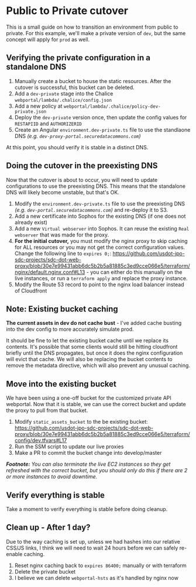 
# Public to Private cutover

This is a small guide on how to transition an environment from public to private. For this example, we'll make a private version of `dev`, but the same concept will apply for `prod` as well.

## Verifying the private configuration in a standalone DNS

1. Manually create a bucket to house the static resources. After the cutover is successful, this bucket can be deleted.
1. Add a `dev-private` stage into the Chalice `webportal/lambda/.chalice/config.json`
1. Add a new policy at `webportal/lambda/.chalice/policy-dev-private.json`
1. Deploy the `dev-private` version once, then update the config values for `RESTAPIID` and `AUTHORIZERID`
1. Create an Angular `environment.dev-private.ts` file to use the standlaone DNS _(e.g. `dev-proxy-portal.securedatacommons.com`)_

At this point, you should verify it is stable in a distinct DNS.

## Doing the cutover in the preexisting DNS

Now that the cutover is about to occur, you will need to update configurations to use the preexisting DNS. This means that the standalone DNS will likely become unstable, but that's OK.

1. Modify the `environment.dev-private.ts` file to use the preexisting DNS _(e.g. `dev-portal.securedatacommons.com`)_ and re-deploy it to S3.
1. Add a new certificate into Sophos for the existing DNS (if one does not already exist)
1. Add a new `Virtual webserver` into Sophos. It can reuse the existing `Real webserver` that was made for the proxy.
1. **For the initial cutover,** you must modify the nginx proxy to skip caching for ALL resources or you may not get the correct configuration values. Change the following line to `expires 0;`: https://github.com/usdot-jpo-sdc-projects/sdc-dot-web-proxy/blob/30e7e99431abb6dc5b2b5a81885c3ed9cce066e5/terraform/nginx/default.nginx.conf#L13 - you can either do this manually on the live instances, or run a `terraform apply` and replace the proxy instance.
1. Modify the Route 53 record to point to the nginx load balancer instead of Cloudfront

## Note: Existing bucket caching

**The current assets in dev do not cache bust** - I've added cache busting into the dev config to more accurately simulate prod.

It should be fine to let the existing bucket cache until we replace its contents. It's possible that some clients would still be hitting cloudfront briefly until the DNS propagates, but once it does the nginx configuration will evict that cache. We will also be replacing the bucket contents to remove the metadata directive, which will also prevent any unusual caching.

## Move into the existing bucket

We have been using a one-off bucket for the customized private API webportal. Now that it is stable, we can use the correct bucket and update the proxy to pull from that bucket.

1. Modify `static_assets_bucket` to the be existing bucket: https://github.com/usdot-jpo-sdc-projects/sdc-dot-web-proxy/blob/30e7e99431abb6dc5b2b5a81885c3ed9cce066e5/terraform/config/dev.tfvars#L17
1. Run the SSM script to update our live proxies
1. Make a PR to commit the bucket change into develop/master

_**Footnote:** You can also terminate the live EC2 instances so they get refreshed with the correct bucket, but you should only do this if there are 2 or more instances to avoid downtime._

## Verify everything is stable

Take a moment to verify everything is stable before doing cleanup.

## Clean up - After 1 day?

Due to the way caching is set up, unless we had hashes into our relative CSS/JS links, I think we will need to wait 24 hours before we can safely re-enable caching.

1. Reset nginx caching back to `expires 86400;` manually or with terraform
1. Delete the private bucket
1. I believe we can delete `webportal-hsts` as it's handled by nginx now